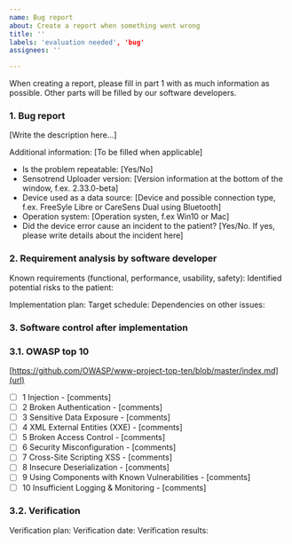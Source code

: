 ```yaml
---
name: Bug report
about: Create a report when something went wrong
title: ''
labels: 'evaluation needed', 'bug'
assignees: ''

---
```


When creating a report, please fill in part 1 with as much information as possible. Other parts will be filled by our software developers.

### 1. Bug report 

[Write the description here…]

Additional information: [To be filled when applicable]
- Is the problem repeatable: [Yes/No]
- Sensotrend Uploader version: [Version information at the bottom of the window, f.ex. 2.33.0-beta]
- Device used as a data source: [Device and possible connection type, f.ex. FreeSyle Libre or CareSens Dual using Bluetooth]
- Operation system: [Operation systen, f.ex Win10 or Mac]
- Did the device error cause an incident to the patient? [Yes/No. If yes, please write details about the incident here]

### 2. Requirement analysis by software developer 

Known requirements (functional, performance, usability, safety):
Identified potential risks to the patient:

Implementation plan:
Target schedule:
Dependencies on other issues:

### 3. Software control after implementation

### 3.1. OWASP top 10
[https://github.com/OWASP/www-project-top-ten/blob/master/index.md](url)
- [ ] 1 Injection - [comments]
- [ ] 2 Broken Authentication - [comments]
- [ ] 3 Sensitive Data Exposure - [comments]
- [ ] 4 XML External Entities (XXE) - [comments]
- [ ] 5 Broken Access Control - [comments]
- [ ] 6 Security Misconfiguration - [comments]
- [ ] 7 Cross-Site Scripting XSS - [comments]
- [ ] 8 Insecure Deserialization - [comments]
- [ ] 9 Using Components with Known Vulnerabilities - [comments]
- [ ] 10 Insufficient Logging & Monitoring - [comments]

### 3.2. Verification

Verification plan:
Verification date:
Verification results:

